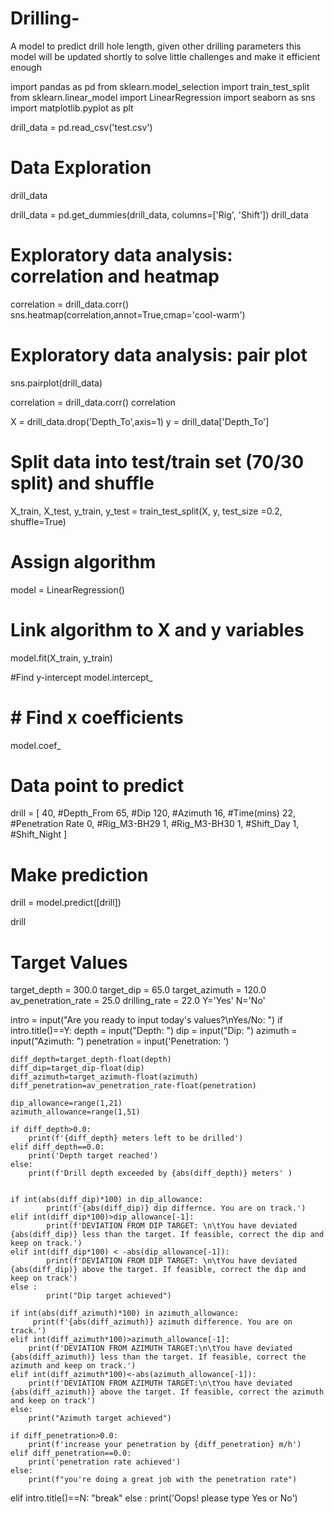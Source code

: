 # Drilling-
A model to predict drill hole length, given other drilling parameters 
this model will be updated shortly to solve little challenges and make it efficient enough

import pandas as pd
from sklearn.model_selection import train_test_split
from sklearn.linear_model import LinearRegression
import seaborn as sns
import matplotlib.pyplot as plt

drill_data = pd.read_csv('test.csv')

# Data Exploration
drill_data

drill_data = pd.get_dummies(drill_data, columns=['Rig', 'Shift'])
drill_data

# Exploratory data analysis: correlation and heatmap
correlation = drill_data.corr()
sns.heatmap(correlation,annot=True,cmap='cool-warm')

# Exploratory data analysis: pair plot
sns.pairplot(drill_data)

correlation = drill_data.corr()
correlation

X = drill_data.drop('Depth_To',axis=1)
y = drill_data['Depth_To']

# Split data into test/train set (70/30 split) and shuffle
X_train, X_test, y_train, y_test = train_test_split(X, y, test_size =0.2, shuffle=True)

# Assign algorithm
model = LinearRegression()

# Link algorithm to X and y variables
model.fit(X_train, y_train)

#Find y-intercept
model.intercept_

# # Find x coefficients
model.coef_

# Data point to predict
drill = [
	40, #Depth_From
	65, #Dip
	120, #Azimuth
	16, #Time(mins)
	22, #Penetration Rate
	0, #Rig_M3-BH29
	1, #Rig_M3-BH30
	1, #Shift_Day
	1, #Shift_Night
]

# Make prediction
drill = model.predict([drill])

drill

# Target Values
target_depth = 300.0
target_dip = 65.0
target_azimuth = 120.0
av_penetration_rate = 25.0
drilling_rate = 22.0
Y='Yes'
N='No'

intro = input("Are you ready to input today's values?\nYes/No: ")
if intro.title()==Y:
    depth = input("Depth: ")
    dip = input("Dip: ")
    azimuth = input("Azimuth: ")
    penetration = input('Penetration: ')


    diff_depth=target_depth-float(depth)
    diff_dip=target_dip-float(dip)
    diff_azimuth=target_azimuth-float(azimuth)
    diff_penetration=av_penetration_rate-float(penetration)

    dip_allowance=range(1,21)
    azimuth_allowance=range(1,51)

    if diff_depth>0.0:
        print(f'{diff_depth} meters left to be drilled')
    elif diff_depth==0.0:
        print('Depth target reached')
    else:
        print(f'Drill depth exceeded by {abs(diff_depth)} meters' )
    
    
    if int(abs(diff_dip)*100) in dip_allowance:
            print(f'{abs(diff_dip)} dip differnce. You are on track.')
    elif int(diff_dip*100)>dip_allowance[-1]:
            print(f'DEVIATION FROM DIP TARGET: \n\tYou have deviated {abs(diff_dip)} less than the target. If feasible, correct the dip and keep on track.')
    elif int(diff_dip*100) < -abs(dip_allowance[-1]):
            print(f'DEVIATION FROM DIP TARGET: \n\tYou have deviated {abs(diff_dip)} above the target. If feasible, correct the dip and keep on track')       
    else :
            print("Dip target achieved") 

    if int(abs(diff_azimuth)*100) in azimuth_allowance:
         print(f'{abs(diff_azimuth)} azimuth difference. You are on track.')
    elif int(diff_azimuth*100)>azimuth_allowance[-1]:
        print(f'DEVIATION FROM AZIMUTH TARGET:\n\tYou have deviated {abs(diff_azimuth)} less than the target. If feasible, correct the azimuth and keep on track.')
    elif int(diff_azimuth*100)<-abs(azimuth_allowance[-1]):
        print(f'DEVIATION FROM AZIMUTH TARGET:\n\tYou have deviated {abs(diff_azimuth)} above the target. If feasible, correct the azimuth and keep on track')
    else:
        print("Azimuth target achieved")

    if diff_penetration>0.0:
        print(f'increase your penetration by {diff_penetration} m/h')
    elif diff_penetration==0.0:
        print('penetration rate achieved')
    else:
        print(f"you're doing a great job with the penetration rate")
elif intro.title()==N:
    "break"
else :
    print('Oops! please type Yes or No')
